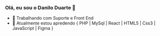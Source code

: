 ### Olá, eu sou o Danilo Duarte 👋

- 🔭 Trabalhando com Suporte e Front End
- 🌱 Atualmente estou apredendo { PHP | MySql | React | HTML5 | Css3 | JavaScript | Figma }
